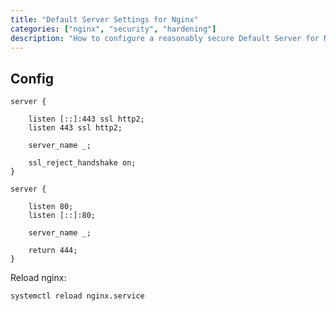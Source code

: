 ```yaml
---
title: "Default Server Settings for Nginx"
categories: ["nginx", "security", "hardening"]
description: "How to configure a reasonably secure Default Server for Nginx"
---
```


## Config

```nginx
server {

    listen [::]:443 ssl http2;
    listen 443 ssl http2;

    server_name _;

    ssl_reject_handshake on;
}

server {

    listen 80;
    listen [::]:80;

    server_name _;

    return 444;
}
```

Reload nginx:

```bash
systemctl reload nginx.service
```
